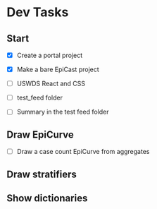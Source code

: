 # Dev Tasks

## Start

* [x] Create a portal project
* [x] Make a bare EpiCast project
* [ ] USWDS React and CSS
* [ ] test_feed folder
* [ ] Summary in the test feed folder


## Draw EpiCurve

* [ ] Draw a case count EpiCurve from aggregates

## Draw stratifiers

## Show dictionaries
